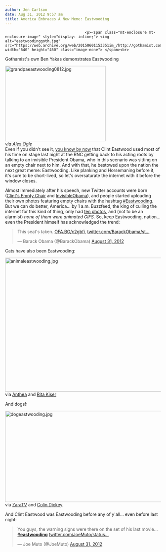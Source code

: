 ```yaml
---
author: Jen Carlson
date: Aug 31, 2012 9:57 am
title: America Embraces A New Meme: Eastwooding
---
```


	
										<p><span class="mt-enclosure mt-enclosure-image" style="display: inline;"> <img alt="eastwoodinggoth.jpg" src="https://web.archive.org/web/20150601153351im_/http://gothamist.com/attachments/arts_jen/eastwoodinggoth.jpg" width="640" height="460" class="image-none"> </span><br>
<span class="photo_caption">Gothamist&apos;s own Ben Yakas demonstrates Eastwooding</span></p>

<p><span class="mt-enclosure mt-enclosure-image" style="display: inline;"> </span></p><div class="image-right"> <img alt="grandpaeastwooding0812.jpg" src="https://web.archive.org/web/20150601153351im_/http://gothamist.com/attachments/arts_jen/grandpaeastwooding0812.jpg" width="325" height="243"> <br> <i style=" width:325px; ;display:block"> <span class="photo_caption">via <a href="https://web.archive.org/web/20150601153351/https://twitter.com/Alex_Ogle/status/241501324787716096/photo/1">Alex Ogle</a></span></i></div> Even if you didn&apos;t see it, <a href="https://web.archive.org/web/20150601153351/http://gothamist.com/2012/08/30/video_clint_eastwood_makes_everyone.php">you know by now</a> that Clint Eastwood used most of his time on stage last night at the RNC getting back to his acting roots by talking to an invisible President Obama, who in this scenario was sitting on an empty chair next to him. And with that, he bestowed upon the nation the next great meme: Eastwooding. Like planking and Horsemaning before it, it&apos;s sure to be short-lived, so let&apos;s oversaturate the internet with it before the window closes. <p></p>

<p>Almost immediately after his speech, new Twitter accounts were born (<a href="https://web.archive.org/web/20150601153351/https://twitter.com/clintschair">Clint&apos;s Empty Chair</a> and <a href="https://web.archive.org/web/20150601153351/https://twitter.com/invisibleobama">InvisibleObama</a>), and people started uploading their own photos featuring empty chairs with the hashtag <a href="https://web.archive.org/web/20150601153351/https://twitter.com/#!/search/?q=%23eastwooding&amp;src=hash">#Eastwooding</a>. But we can do better, America... by 1 a.m. Buzzfeed, the king of culling the internet for this kind of thing, only had <a href="https://web.archive.org/web/20150601153351/http://www.buzzfeed.com/scott/eastwooding?utm_campaign=socialflow&amp;utm_source=twitter&amp;utm_medium=buzzfeed">ten photos</a>, and (not to be an alarmist) <em>none of them were animated GIFS.</em> So, keep Eastwooding, nation... even the President himself has acknowledged the trend:</p>

<blockquote class="twitter-tweet tw-align-center"><p>This seat&apos;s taken. <a href="https://web.archive.org/web/20150601153351/http://t.co/tvHZDcfw" title="http://OFA.BO/c2gbfi">OFA.BO/c2gbfi</a>, <a href="https://web.archive.org/web/20150601153351/http://t.co/jgGZTb02" title="http://twitter.com/BarackObama/status/241392153148915712/photo/1">twitter.com/BarackObama/st&#x2026;</a></p>&#x2014; Barack Obama (@BarackObama) <a href="https://web.archive.org/web/20150601153351/https://twitter.com/BarackObama/status/241392153148915712" data-datetime="2012-08-31T04:29:09+00:00">August 31, 2012</a></blockquote>
<script src="//web.archive.org/web/20150601153351js_/http://platform.twitter.com/widgets.js" charset="utf-8"></script>

<p>Cats have also been Eastwooding: </p>

<p><span class="mt-enclosure mt-enclosure-image" style="display: inline;"> <img alt="animaleastwooding.jpg" src="https://web.archive.org/web/20150601153351im_/http://gothamist.com/attachments/arts_jen/animaleastwooding.jpg" width="640" height="432" class="image-none"> </span><br>
<span class="photo_caption">via <a href="https://web.archive.org/web/20150601153351/https://twitter.com/#!/search/%23eastwooding/slideshow/photos?url=https%3A%2F%2Fp.twimg.com%2FA1mS1jTCYAAJGOk.jpg">Anthea</a> and <a href="https://web.archive.org/web/20150601153351/https://twitter.com/#!/search/%23eastwooding/slideshow/photos?url=https%3A%2F%2Fp.twimg.com%2FA1mUJoxCcAAkHRC.jpg">Rita Kiser</a></span></p>

<p>And dogs!: </p>

<p><span class="mt-enclosure mt-enclosure-image" style="display: inline;"> <img alt="dogeastwooding.jpg" src="https://web.archive.org/web/20150601153351im_/http://gothamist.com/attachments/arts_jen/dogeastwooding.jpg" width="640" height="294" class="image-none"> </span><br>
<span class="photo_caption">via <a href="https://web.archive.org/web/20150601153351/http://instagram.com/p/O-svIWPnMH/">ZaraTV</a> and <a href="https://web.archive.org/web/20150601153351/https://twitter.com/colindickey/status/241386300710739968">Colin Dickey</a></span></p>

<p>And Clint Eastwood was Eastwooding before any of y&apos;all... even before last night:</p>

<blockquote class="twitter-tweet tw-align-center"><p>You guys, the warning signs were there on the set of his last movie... <a href="https://web.archive.org/web/20150601153351/https://twitter.com/search/?q=%23eastwooding"><s>#</s><b>eastwooding</b></a> <a href="https://web.archive.org/web/20150601153351/http://t.co/ShkVAk1Z" title="http://twitter.com/JoeMuto/status/241387665042321408/photo/1">twitter.com/JoeMuto/status&#x2026;</a></p>&#x2014; Joe Muto (@JoeMuto) <a href="https://web.archive.org/web/20150601153351/https://twitter.com/JoeMuto/status/241387665042321408" data-datetime="2012-08-31T04:11:19+00:00">August 31, 2012</a></blockquote>
<script src="//web.archive.org/web/20150601153351js_/http://platform.twitter.com/widgets.js" charset="utf-8"></script>					
										
									
				